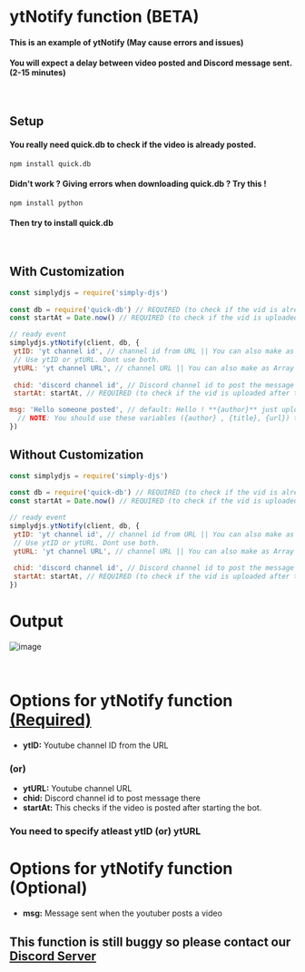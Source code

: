 # ytNotify function (BETA)
#### This is an example of ytNotify (May cause errors and issues)
#### You will expect a delay between video posted and Discord message sent. (2-15 minutes)
<br>

## Setup
#### You really need quick.db to check if the video is already posted.
```
npm install quick.db
```
#### Didn't work ? Giving errors when downloading quick.db ? Try this !
```
npm install python
```
#### Then try to install quick.db
<br>

## With Customization
```js
const simplydjs = require('simply-djs')
 
const db = require('quick-db') // REQUIRED (to check if the vid is already posted in discord)
const startAt = Date.now() // REQUIRED (to check if the vid is uploaded after the bot started)

// ready event
simplydjs.ytNotify(client, db, {
 ytID: 'yt channel id', // channel id from URL || You can also make as Array like ['channel 1', 'channel 2']
 // Use ytID or ytURL. Dont use both.
 ytURL: 'yt channel URL', // channel URL || You can also make as Array like ['channel 1', 'channel 2']
 
 chid: 'discord channel id', // Discord channel id to post the message
 startAt: startAt, // REQUIRED (to check if the vid is uploaded after the bot started)

msg: 'Hello someone posted', // default: Hello ! **{author}** just uploaded a new video **{title}**\n\n*{url}*
  // NOTE: You should use these variables ({author} , {title}, {url}) to build the message
})
```
## Without Customization
```js
const simplydjs = require('simply-djs')
 
const db = require('quick-db') // REQUIRED (to check if the vid is already posted in discord)
const startAt = Date.now() // REQUIRED (to check if the vid is uploaded after the bot started)

// ready event
simplydjs.ytNotify(client, db, {
 ytID: 'yt channel id', // channel id from URL || You can also make as Array like ['channel 1', 'channel 2']
 // Use ytID or ytURL. Dont use both.
 ytURL: 'yt channel URL', // channel URL || You can also make as Array like ['channel 1', 'channel 2']
 
 chid: 'discord channel id', // Discord channel id to post the message
 startAt: startAt, // REQUIRED (to check if the vid is uploaded after the bot started)
})
```
# Output
![image](https://user-images.githubusercontent.com/71836991/127870384-ff35f631-0440-40a4-a654-f1fe3e794c86.png)

<br>

# Options for ytNotify function [(Required)](https://github.com/Rahuletto/simply-djs/edit/main/Examples/ytNotify.md)
- **ytID:** Youtube channel ID from the URL
### (or)
- **ytURL:** Youtube channel URL
- **chid:** Discord channel id to post message there
- **startAt:** This checks if the video is posted after starting the bot.

### You need to specify atleast ytID (or) ytURL

# Options for ytNotify function (Optional)
- **msg:** Message sent when the youtuber posts a video

## This function is still buggy so please contact our [Discord Server](https://discord.gg/3JzDV9T5Fn)
